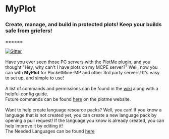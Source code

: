 # MyPlot
### **Create, manage, and build in protected plots! Keep your builds safe from griefers!**
======

[![Gitter](https://badges.gitter.im/jasonwynn10/MyPlot.svg)](https://gitter.im/jasonwynn10/MyPlot?utm_source=badge&utm_medium=badge&utm_campaign=pr-badge)
<br>
<br>
Have you ever seen those PC servers with the PlotMe plugin, and you thought "Hey, why can't I have plots on my MCPE server?" Well, now you can with **MyPlot** for PocketMine-MP and other 3rd party servers! It's easy to set up, and simple to use!
<br>
<br>
A list of commands and permissions can be found in the [wiki](https://github.com/jasonwynn10/MyPlot/wiki) along with a helpful config guide.
<br>
Future commands can be found [here](http://plotme.worldcretornica.com/cmdsandperms) on the plotme website.
<br>
<br>
Want to help create language resource packs? Well, you can! If you know a language that is not created yet, you can create a new language pack by opening a pull request! If the language you know is already created, you can help improve it by editing it!
<br>
The Needed Languages can be found [here](https://github.com/jasonwynn10/MyPlot/projects/2)

